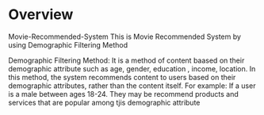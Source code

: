 # Overview 
Movie-Recommended-System
This is Movie Recommended System by using Demographic Filtering Method

Demographic Filtering Method: It is a method of content baased on their demographic attribute such as age, gender, education , income, location. 
In this method, the system recommends content to users based on their demographic attributes, rather than the content itself.
For example: If a user is a male between ages 18-24. They may be recommend products and services that are popular among tjis demographic attribute
